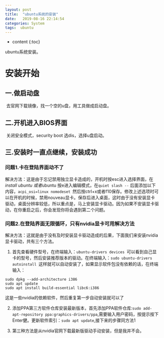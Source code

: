 ```yaml
---
layout: post
title:  "ubuntu系统的安装"
date:   2019-08-16 22:14:54
categories: System
tags:  ubuntu
---
```


* content
{:toc}

ubuntu系统安装。







# 安装开始

## 一.做启动盘

​ 去官网下载镜像，找一个空的u盘，用工具做成启动盘。

## 二.开机进入BIOS界面

​ 关闭安全模式，security boot 选dis，选择u盘启动。

## 三.安装时一直点继续，安装成功

### 问题1.卡在登陆界面动不了

​解决方法：这是由于忘记禁用独立显卡造成的，开机时按esc进入选择界面，在*install ubuntu 或者*ubuntu 按e进入编辑模式，在`quiet slash --` 后面添加以下内容，`acpi_osi=linux nomodeset `然后按ctrl+x或者f10保存。修改上述选项时可以在开机的时候，禁用nouveau显卡。保存后进入桌面，这时由于没有安装显卡驱动，桌面分辨率较低，所以重点是，马上安装显卡驱动。因为如果不安装显卡驱动，在你重启之后，你会发现你将会遇到第二个问题。

### 问题2.在登陆界面无限循环，只有nvidia显卡可用解决方法

​解决方法：这就是由于没有及时安装显卡驱动造成的后果，下面我们来安装nvidia显卡驱动，共有三个方法。

1. 首先查看硬件型号，在终端输入：`ubuntu-drivers devices `可以看到自己显卡的型号，然后安装推荐版本的驱动。在终端输入：`sudo ubuntu-drivers autoinstall `这样就可以自动安装了，如果显示软件包没有依赖的话，在终端输入：
```
sudo dpkg --add-architecture i386
​sudo apt update
​sudo apt install build-essential libc6:i386
```
这是一些nvidia的依赖软件，然后重复第一步自动安装就可以了

2. 添加PPA第三方软件仓库安装最新版本，首先添加PPA软件仓库:`sudo add-apt-repository ppa:graphics-drivers/ppa`,需要输入用户密码，按提示按下Enter健。更新软件索引：`sudo apt update`,接下来的步骤同方法1

3. 第三种方法是从nvidia官网下载最新版驱动手动安装，但是我并不会。
